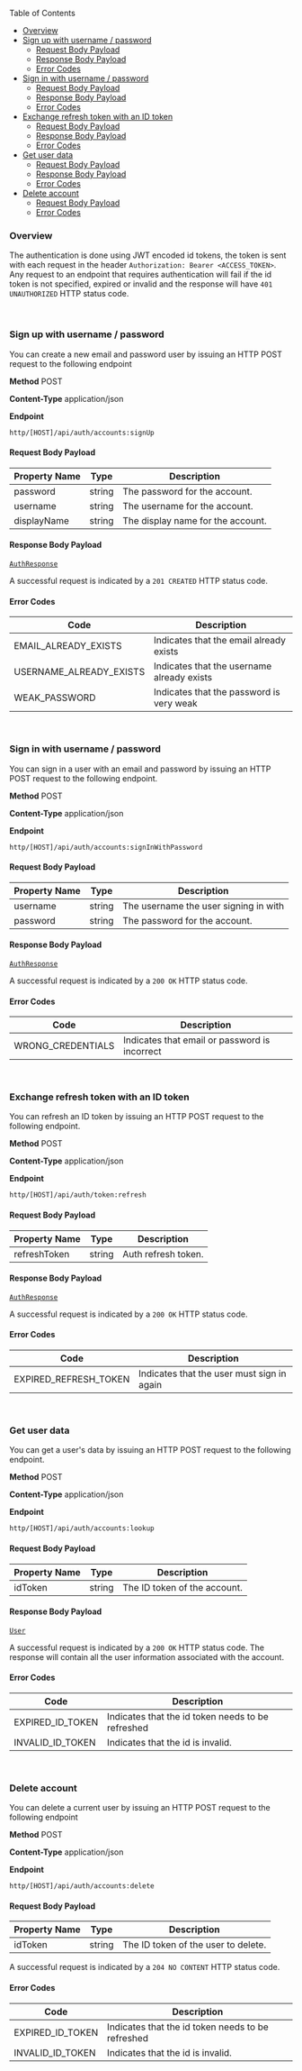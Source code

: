 
Table of Contents
- [Overview](#overview)
- [Sign up with username / password](#sign-up-with-username--password)
  - [Request Body Payload](#request-body-payload)
  - [Response Body Payload](#response-body-payload)
  - [Error Codes](#error-codes)
- [Sign in with username / password](#sign-in-with-username--password)
  - [Request Body Payload](#request-body-payload-1)
  - [Response Body Payload](#response-body-payload-1)
  - [Error Codes](#error-codes-1)
- [Exchange refresh token with an ID token](#exchange-refresh-token-with-an-id-token)
  - [Request Body Payload](#request-body-payload-2)
  - [Response Body Payload](#response-body-payload-2)
  - [Error Codes](#error-codes-2)
- [Get user data](#get-user-data)
  - [Request Body Payload](#request-body-payload-3)
  - [Response Body Payload](#response-body-payload-3)
  - [Error Codes](#error-codes-3)
- [Delete account](#delete-account)
  - [Request Body Payload](#request-body-payload-4)
  - [Error Codes](#error-codes-4)


### Overview
The authentication is done using JWT encoded id tokens, the token is sent with each request in the header `Authorization: Bearer <ACCESS_TOKEN>`. 
Any request to an endpoint that requires authentication will fail if the id token is not specified, expired or invalid and the response will have `401 UNAUTHORIZED` HTTP status code.

<br>

### Sign up with username / password

You can create a new email and password user by issuing an HTTP POST request to the following endpoint

**Method** POST

**Content-Type** application/json

**Endpoint**
```
http/[HOST]/api/auth/accounts:signUp
```

#### Request Body Payload
| Property Name | Type   | Description                       |
| ------------- | ------ | --------------------------------- |
| password      | string | The password for the account.     |
| username      | string | The username for the account.     |
| displayName   | string | The display name for the account. |

#### Response Body Payload
[`AuthResponse`](Entities#AuthResponse-entity) 

A successful request is indicated by a `201 CREATED` HTTP status code.

#### Error Codes
| Code                    | Description                                |
| ----------------------- | ------------------------------------------ |
| EMAIL_ALREADY_EXISTS    | Indicates that the email already exists    |
| USERNAME_ALREADY_EXISTS | Indicates that the username already exists |
| WEAK_PASSWORD           | Indicates that the password is very weak   |

<br>

### Sign in with username / password

You can sign in a user with an email and password by issuing an HTTP POST request to the following endpoint.

**Method** POST

**Content-Type** application/json

**Endpoint**
```
http/[HOST]/api/auth/accounts:signInWithPassword
```

#### Request Body Payload
| Property Name | Type   | Description                           |
| ------------- | ------ | ------------------------------------- |
| username      | string | The username the user signing in with |
| password      | string | The password for the account.         |

#### Response Body Payload
[`AuthResponse`](Entities#AuthResponse-entity) 

A successful request is indicated by a `200 OK` HTTP status code.

#### Error Codes
| Code              | Description                                   |
| ----------------- | --------------------------------------------- |
| WRONG_CREDENTIALS | Indicates that email or password is incorrect |

<br>

### Exchange refresh token with an ID token

You can refresh an ID token by issuing an HTTP POST request to the following endpoint.

**Method** POST

**Content-Type** application/json

**Endpoint**
```
http/[HOST]/api/auth/token:refresh
```

#### Request Body Payload
| Property Name | Type   | Description         |
| ------------- | ------ | ------------------- |
| refreshToken  | string | Auth refresh token. |

#### Response Body Payload
[`AuthResponse`](Entities#AuthResponse-entity)

A successful request is indicated by a `200 OK` HTTP status code.

#### Error Codes
| Code                  | Description                                |
| --------------------- | ------------------------------------------ |
| EXPIRED_REFRESH_TOKEN | Indicates that the user must sign in again |

<br>

### Get user data

You can get a user's data by issuing an HTTP POST request to the following endpoint.

**Method** POST

**Content-Type** application/json

**Endpoint**
```
http/[HOST]/api/auth/accounts:lookup
```

#### Request Body Payload
| Property Name | Type   | Description                  |
| ------------- | ------ | ---------------------------- |
| idToken       | string | The ID token of the account. |

#### Response Body Payload
[`User`](Entities#User-entity) 

A successful request is indicated by a `200 OK` HTTP status code. The response will contain all the user information associated with the account.

#### Error Codes
| Code             | Description                                       |
| ---------------- | ------------------------------------------------- |
| EXPIRED_ID_TOKEN | Indicates that the id token needs to be refreshed |
| INVALID_ID_TOKEN | Indicates that the id is invalid.                 |

<br>

### Delete account

You can delete a current user by issuing an HTTP POST request to the following endpoint

**Method** POST

**Content-Type** application/json

**Endpoint**
```
http/[HOST]/api/auth/accounts:delete
```

#### Request Body Payload
| Property Name | Type   | Description                         |
| ------------- | ------ | ----------------------------------- |
| idToken       | string | The ID token of the user to delete. |


A successful request is indicated by a `204 NO CONTENT` HTTP status code.

#### Error Codes
| Code             | Description                                       |
| ---------------- | ------------------------------------------------- |
| EXPIRED_ID_TOKEN | Indicates that the id token needs to be refreshed |
| INVALID_ID_TOKEN | Indicates that the id is invalid.                 |
